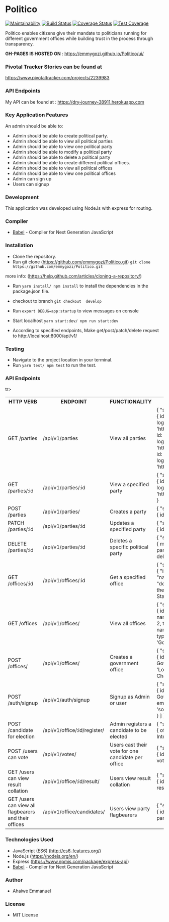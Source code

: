 # Politico
[![Maintainability](https://api.codeclimate.com/v1/badges/a660c68245ff6926cdf2/maintainability)](https://codeclimate.com/github/emmygozi/Politico/maintainability) [![Build Status](https://travis-ci.org/emmygozi/Politico.svg?branch=develop)](https://travis-ci.org/emmygozi/Politico) [![Coverage Status](https://coveralls.io/repos/github/emmygozi/Politico/badge.svg?branch=develop)](https://coveralls.io/github/emmygozi/Politico?branch=develop)  [![Test Coverage](https://api.codeclimate.com/v1/badges/a660c68245ff6926cdf2/test_coverage)](https://codeclimate.com/github/emmygozi/Politico/test_coverage) 


Politico enables citizens give their mandate to politicians running for different government offices while building trust in the process through transparency.

**GH-PAGES IS HOSTED ON** : https://emmygozi.github.io/Politico/ui/

### Pivotal Tracker Stories can be found at 
https://www.pivotaltracker.com/projects/2239983

### API Endpoints
My API can be found at :  https://dry-journey-38911.herokuapp.com 

### Key Application Features
An admin should be able to:
 - Admin should be able to create political party.
 - Admin should be able to view all political parties
 - Admin should be able to view one political party
 - Admin should be able to modify  a political party
 - Admin should be able to delete a political party
 - Admin should be able to create  different political offices.
 - Admin should be able to view all political offices
 - Admin should be able to view one  political offices
 - Admin can sign up 
 - Users can signup
 
 ### Development
This application was developed using NodeJs with express for routing.

### Compiler

* [Babel](https://eslint.org/) - Compiler for Next Generation JavaScript

### Installation

- Clone the repository.
- Run git clone (https://github.com/emmygozi/Politico.git)
``` git clone https://github.com/emmygozi/Politico.git ```

more info:
(https://help.github.com/articles/cloning-a-repository/)
- Run ``` yarn install/ npm install ``` to install the dependencies in the package.json file.

- checkout to branch `git checkout  develop`
- Run `export DEBUG=app:startup` to view messages on console
- Start localhost  `yarn start:dev/ npm run start:dev`
- According to specified endpoints, Make get/post/patch/delete request to http://localhost:8000/api/v1/

### Testing

- Navigate to the project location in your terminal.
- Run ``` yarn test/ npm test ``` to run the test.

### API Endpoints
<table>
  <tr>
    <th>HTTP VERB</th>
		<th>ENDPOINT</th>
		<th>FUNCTIONALITY</th>
		<th>RESPONSE SPEC</th>
  </tr>
  <tr>
    <td> GET /parties </td>
    <td> /api/v1/parties </td>
    <td> View all parties </td>
    <td> {
      "status": 200,
      "data": [ 
                {
                    id: 1,
                    name: 'PDP',
                    logoUrl: 'http://thisisalogo3',
                },
                {
                    id: 2,
                    name: 'ACN',
                    logoUrl: 'http://thisisalogo3',
                },
                {
                    id: 3,
                    name: 'ANN',
                    logoUrl: 'http://thisisalogo3',
                }
            ]
        }
    </td>
  </tr>
  <tr>
    <td>GET /parties/:id</td>
    <td>/api/v1/parties/:id</td>
    <td>View a specified party</td>
    <td>{
      "status": 200,
      "data": [
               {
                    id: 1,
                    name: 'PDP',
                    logoUrl: 'http://thisisalogo3',
                },
      ]
  }</td>
  </tr>
  <tr>
    <td>POST /parties</td>
    <td>/api/v1/parties/</td>
    <td>Creates a party</td>
    <td>{
      "status": 201,
      "data": [
          {     id: 4
                name: 'NCPC'
          }
      ]
  }</td>
  </tr>
    <tr>
      <td>PATCH /parties/:id</td>
      <td>/api/v1/parties/:id</td>
      <td>Updates a specified party</td>
      <td>{
    "status": 200,
    "data": [
        {
          id: 1,
          name: 'PDP'
        },
    ]
}
      </td>
    </tr>
    <tr>
      <td>DELETE /parties/:id</td>
      <td>/api/v1/parties/:id</td>
      <td>Deletes a specific political party</td>
      <td>{
    "status": 200,
    "data": [
        {
            message: 'Requested party sucessfully deleted'
        }
    ]
}
      </td>
    </tr>
    <tr>
      <td>GET /offices/:id</td>
      <td>/api/v1/offices/:id</td>
      <td>Get a specified office</td>
      <td>{
    "status": 200,
    "data": [
        {
            "id": 2,
            "type": "State",
            "name": "Governor",
            "description": "Office of the Governor of Lagos State"
        }
    ]
}
      </td>
    </tr>
    <tr>
      <td>GET /offices</td>
      <td>/api/v1/offices/</td>
      <td>View all offices</td>
      <td>{
        "status": 200,
        "data": [
            {
                id: 1,
                type: 'Federal',
                name: 'President'
              },
              {
                id: 2,
                type: 'Legislative',
                name: 'Senate'
              },
              {
                id: 3,
                type: 'State',
                name: 'Governorship'
              }
        ]
    }
      </td>
    </tr>
    <tr>
      <td>POST /offices/</td>
      <td>/api/v1/offices/</td>
      <td>Creates a government office</td>
      <td>{
        "status": 201,
        "data": [
            {
                id: 4,
                type: 'Local Government',
                name: 'Local Government Chairman'
            }
        ]
    }
      </td>
    </tr>
    <tr>
      <td>POST /auth/signup</td>
      <td>/api/v1/auth/signup</td>
      <td>Signup as Admin or user</td>
      <td>{
        "status": 201,
        "data": [
            {
                id: 4,
                name: 'Local Government Chairman',
                email: 'somemail@yahoo.com',
            }
        ]
    }
      </td>
    </tr>
      <tr>
    <td>POST /candidate for election</td>
    <td>/api/v1/office/:id/register/</td>
    <td>Admin registers a candidate to be elected</td>
    <td>{
      "status": 201,
      "data": [
          {     office: Integer
                party: Integer
          }
      ]
  }</td>
  </tr>
  <tr>
    <td>POST /users can vote</td>
    <td>/api/v1/votes/</td>
    <td>Users cast their vote for one candidate per office</td>
    <td>{
      "status": 201,
      "data": [
          {     id,
                office,
                candidate,
                vote
          }
      ]
  }</td>
  </tr>
  <tr>
    <td>GET /users can view result collation</td>
    <td>/api/v1/office/:id/result/</td>
    <td>Users view result collation</td>
    <td>{
      "status": 200,
      "data": [
          {     id,
                office,
                candidate,
                results
          }
      ]
  }</td>
  </tr>
  tr>
    <td>GET /users can view all flagbearers and their offices</td>
    <td>/api/v1/office/candidates/</td>
    <td>Users view party flagbearers</td>
    <td>{
      "status": 200,
      "data": [
          {     id,
                office,
                candidate,
                party
          }
      ]
  }</td>
  </tr>
</table>

### Technologies Used

- JavaScript (ES6) (http://es6-features.org/)
- Node.js (https://nodejs.org/en/)
- Express (https://www.npmjs.com/package/express-api)
- [Babel](https://eslint.org/) - Compiler for Next Generation JavaScript

### Author
- Ahaiwe Emmanuel

### License
- MIT License
